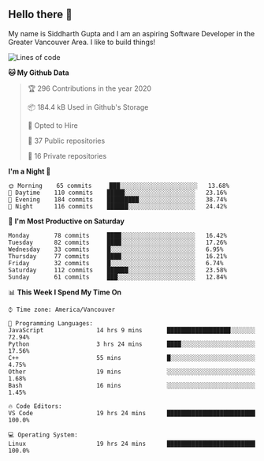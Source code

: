 ## Hello there :wave:

My name is Siddharth Gupta and I am an aspiring Software Developer in the Greater Vancouver Area. I like to build things!

<!-- ![gif](https://github.com/siddg97/siddg97/blob/master/dino.gif) -->

<!--START_SECTION:waka-->
![Lines of code](https://img.shields.io/badge/From%20Hello%20World%20I%27ve%20Written-12.8%20million%20Lines%20of%20code-blue)

**🐱 My Github Data** 

> 🏆 296 Contributions in the year 2020
 > 
> 📦 184.4 kB Used in Github's Storage 
 > 
> 💼 Opted to Hire
 > 
> 📜 37 Public repositories
 > 
> 🔑 16 Private repositories 

**I'm a Night 🦉** 

```text
🌞 Morning    65 commits     ███░░░░░░░░░░░░░░░░░░░░░░   13.68% 
🌆 Daytime    110 commits    █████░░░░░░░░░░░░░░░░░░░░   23.16% 
🌃 Evening    184 commits    █████████░░░░░░░░░░░░░░░░   38.74% 
🌙 Night      116 commits    ██████░░░░░░░░░░░░░░░░░░░   24.42%

```
📅 **I'm Most Productive on Saturday** 

```text
Monday       78 commits     ████░░░░░░░░░░░░░░░░░░░░░   16.42% 
Tuesday      82 commits     ████░░░░░░░░░░░░░░░░░░░░░   17.26% 
Wednesday    33 commits     █░░░░░░░░░░░░░░░░░░░░░░░░   6.95% 
Thursday     77 commits     ████░░░░░░░░░░░░░░░░░░░░░   16.21% 
Friday       32 commits     █░░░░░░░░░░░░░░░░░░░░░░░░   6.74% 
Saturday     112 commits    ██████░░░░░░░░░░░░░░░░░░░   23.58% 
Sunday       61 commits     ███░░░░░░░░░░░░░░░░░░░░░░   12.84%

```


📊 **This Week I Spend My Time On** 

```text
⌚︎ Time zone: America/Vancouver

💬 Programming Languages: 
JavaScript               14 hrs 9 mins       ██████████████████░░░░░░░   72.94% 
Python                   3 hrs 24 mins       ████░░░░░░░░░░░░░░░░░░░░░   17.56% 
C++                      55 mins             █░░░░░░░░░░░░░░░░░░░░░░░░   4.75% 
Other                    19 mins             ░░░░░░░░░░░░░░░░░░░░░░░░░   1.68% 
Bash                     16 mins             ░░░░░░░░░░░░░░░░░░░░░░░░░   1.45%

🔥 Code Editors: 
VS Code                  19 hrs 24 mins      █████████████████████████   100.0%

💻 Operating System: 
Linux                    19 hrs 24 mins      █████████████████████████   100.0%

```


<!--END_SECTION:waka-->



